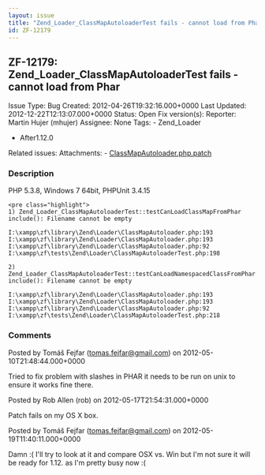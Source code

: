 ```yaml
---
layout: issue
title: "Zend_Loader_ClassMapAutoloaderTest fails - cannot load from Phar"
id: ZF-12179
---
```


ZF-12179: Zend\_Loader\_ClassMapAutoloaderTest fails - cannot load from Phar
----------------------------------------------------------------------------

 Issue Type: Bug Created: 2012-04-26T19:32:16.000+0000 Last Updated: 2012-12-22T12:13:07.000+0000 Status: Open Fix version(s): 
 Reporter:  Martin Hujer (mhujer)  Assignee:  None  Tags: - Zend\_Loader
- After1.12.0
 
 Related issues: 
 Attachments: - [ClassMapAutoloader.php.patch](/issues/secure/attachment/15085/ClassMapAutoloader.php.patch)
 
### Description

PHP 5.3.8, Windows 7 64bit, PHPUnit 3.4.15

 
    <pre class="highlight">
    1) Zend_Loader_ClassMapAutoloaderTest::testCanLoadClassMapFromPhar
    include(): Filename cannot be empty
    
    I:\xampp\zf\library\Zend\Loader\ClassMapAutoloader.php:193
    I:\xampp\zf\library\Zend\Loader\ClassMapAutoloader.php:193
    I:\xampp\zf\library\Zend\Loader\ClassMapAutoloader.php:92
    I:\xampp\zf\tests\Zend\Loader\ClassMapAutoloaderTest.php:198
    
    2) Zend_Loader_ClassMapAutoloaderTest::testCanLoadNamespacedClassFromPhar
    include(): Filename cannot be empty
    
    I:\xampp\zf\library\Zend\Loader\ClassMapAutoloader.php:193
    I:\xampp\zf\library\Zend\Loader\ClassMapAutoloader.php:193
    I:\xampp\zf\library\Zend\Loader\ClassMapAutoloader.php:92
    I:\xampp\zf\tests\Zend\Loader\ClassMapAutoloaderTest.php:218


 

 

### Comments

Posted by Tomáš Fejfar (tomas.fejfar@gmail.com) on 2012-05-10T21:48:44.000+0000

Tried to fix problem with slashes in PHAR it needs to be run on unix to ensure it works fine there.

 

 

Posted by Rob Allen (rob) on 2012-05-17T21:54:31.000+0000

Patch fails on my OS X box.

 

 

Posted by Tomáš Fejfar (tomas.fejfar@gmail.com) on 2012-05-19T11:40:11.000+0000

Damn :( I'll try to look at it and compare OSX vs. Win but I'm not sure it will be ready for 1.12. as I'm pretty busy now :(

 

 